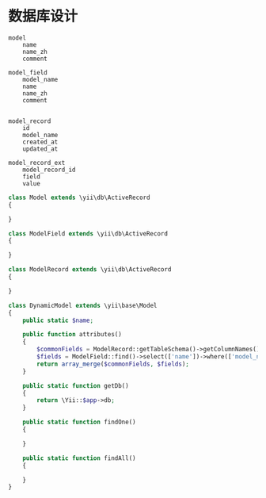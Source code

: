# 数据库设计
    model
        name
        name_zh
        comment

    model_field
        model_name
        name
        name_zh
        comment


    model_record
        id
        model_name
        created_at
        updated_at

    model_record_ext
        model_record_id
        field
        value

```php
class Model extends \yii\db\ActiveRecord
{

}

class ModelField extends \yii\db\ActiveRecord
{

}

class ModelRecord extends \yii\db\ActiveRecord
{

}

class DynamicModel extends \yii\base\Model
{
    public static $name;

    public function attributes()
    {
        $commonFields = ModelRecord::getTableSchema()->getColumnNames();
        $fields = ModelField::find()->select(['name'])->where(['model_name' => static::$name])->column();
        return array_merge($commonFields, $fields);
    }

    public static function getDb()
    {
        return \Yii::$app->db;
    }

    public static function findOne()
    {

    }

    public static function findAll()
    {

    }
}
```